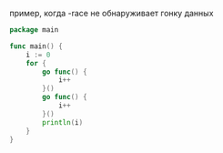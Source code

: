 пример, когда -race не обнаруживает гонку данных

```go
package main

func main() {
	i := 0
	for {
		go func() {
			i++
		}()
		go func() {
			i++
		}()
		println(i)
	}
}
```
